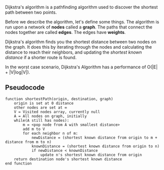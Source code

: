 Dijkstra's algorithm is a pathfinding algorithm used to discover the shortest path between two points.

Before we describe the algorithm, let's define some things. The algorithm is run upon a network of **nodes** called a **graph**. The paths that connect the nodes together are called **edges**. The edges have **weights**.

Dijkstra's algorithm finds you the shortest distance between two nodes on the graph. It does this by iterating through the nodes and calculating the distance to reach their neighbors, and updating the *shortest known distance* if a shorter route is found.

In the worst case scenario, Dijkstra's Algorithm has a performance of O(|E| + |V|log|V|).

## Pseudocode

    function shortestPath(origin, destination, graph)
        origin is set at 0 distance
        other nodes are set at ∞
        V = Visited nodes array, currently null
        A = All nodes on graph, initially
        while(A still has nodes):
            m = <pop node from A with smallest distance>
            add m to V
            for each neighbor n of m:
                newDistance = (shortest known distance from origin to m + distance from m to n)
                knownDistance = (shortest known distance from origin to n)
                if newDistance < knownDistance
                    update n's shortest known distance from origin
        return destination node's shortest known distance
    end function